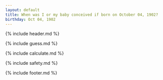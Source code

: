 ```yaml
---
layout: default
title: When was I or my baby conceived if born on October 04, 1902?
birthday: Oct 04, 1902
---
```


{% include header.md %}

{% include guess.md %}

{% include calculate.md %}

{% include safety.md %}

{% include footer.md %}




